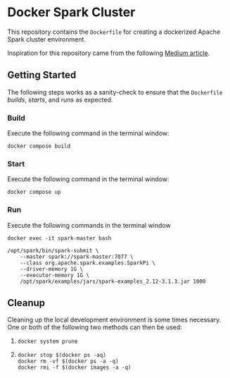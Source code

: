# Docker Spark Cluster

This repository contains the `Dockerfile` for creating a dockerized Apache Spark cluster environment.

Inspiration for this repository came from the following [Medium article](https://dev.to/mvillarrealb/creating-a-spark-standalone-cluster-with-docker-and-docker-compose-2021-update-6l4).


## Getting Started

The following steps works as a sanity-check to ensure that the `Dockerfile` *builds*, *starts*, and *runs* as expected.

### Build

Execute the following command in the terminal window:

```shell
docker compose build
```

### Start

Execute the following command in the terminal window:

```shell
docker compose up
```

### Run

Execute the following commands in the terminal window

```shell
docker exec -it spark-master bash

/opt/spark/bin/spark-submit \
    --master spark://spark-master:7077 \
    --class org.apache.spark.examples.SparkPi \
    --driver-memory 1G \
    --executor-memory 1G \
    /opt/spark/examples/jars/spark-examples_2.12-3.1.3.jar 1000
```

## Cleanup

Cleaning up the local development environment is some times necessary. One or both of the following two methods can then be used:

1. ```shell
   docker system prune
   ```

2. ```shell
   docker stop $(docker ps -aq)
   docker rm -vf $(docker ps -a -q)
   docker rmi -f $(docker images -a -q)
   ```
